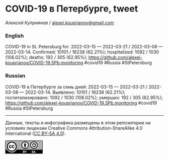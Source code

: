 COVID-19 в Петербурге, tweet
============================

*Алексей Куприянов* /
<a href="mailto:alexei.kouprianov@gmail.com" class="email">alexei.kouprianov@gmail.com</a>

### English

COVID-19 in St. Petersburg for: 2022-03-15 — 2022-03-21 / 2022-03-08 —
2022-03-14. Сonfirmed: 10101 / 16238 (62.21%); hospitalized: 1092 / 1030
(106.02%); deaths: 192 / 305 (62.95%);
<a href="https://github.com/alexei-kouprianov/COVID-19.SPb.monitoring" class="uri">https://github.com/alexei-kouprianov/COVID-19.SPb.monitoring</a>
\#covid19 \#Russia \#StPetersburg

### Russian

COVID-19 в Петербурге за семь дней: 2022-03-15 — 2022-03-21 / 2022-03-08
— 2022-03-14. Выявлено: 10101 / 16238 (62.21%); госпитализировано: 1092
/ 1030 (106.02%); умерших: 192 / 305 (62.95%);
<a href="https://github.com/alexei-kouprianov/COVID-19.SPb.monitoring" class="uri">https://github.com/alexei-kouprianov/COVID-19.SPb.monitoring</a>
\#covid19 \#Russia \#StPetersburg

------------------------------------------------------------------------

Данные, тексты и инфографика размещены в этом репозитории на условиях
лицензии Creative Commons Attribution-ShareAlike 4.0 International ([CC
BY-SA 4.0](https://creativecommons.org/licenses/by-sa/4.0/)).

![](../misc/CC-BY-SA-icon.png "CC-BY-SA")
